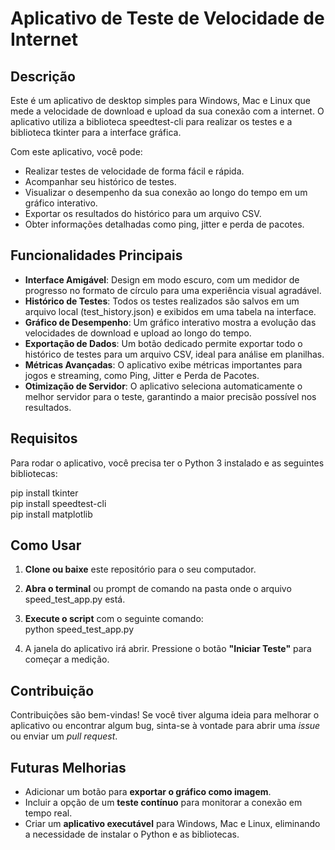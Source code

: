 # **Aplicativo de Teste de Velocidade de Internet**

## **Descrição**

Este é um aplicativo de desktop simples para Windows, Mac e Linux que mede a velocidade de download e upload da sua conexão com a internet. O aplicativo utiliza a biblioteca speedtest-cli para realizar os testes e a biblioteca tkinter para a interface gráfica.

Com este aplicativo, você pode:

* Realizar testes de velocidade de forma fácil e rápida.  
* Acompanhar seu histórico de testes.  
* Visualizar o desempenho da sua conexão ao longo do tempo em um gráfico interativo.  
* Exportar os resultados do histórico para um arquivo CSV.  
* Obter informações detalhadas como ping, jitter e perda de pacotes.

## **Funcionalidades Principais**

* **Interface Amigável**: Design em modo escuro, com um medidor de progresso no formato de círculo para uma experiência visual agradável.  
* **Histórico de Testes**: Todos os testes realizados são salvos em um arquivo local (test\_history.json) e exibidos em uma tabela na interface.  
* **Gráfico de Desempenho**: Um gráfico interativo mostra a evolução das velocidades de download e upload ao longo do tempo.  
* **Exportação de Dados**: Um botão dedicado permite exportar todo o histórico de testes para um arquivo CSV, ideal para análise em planilhas.  
* **Métricas Avançadas**: O aplicativo exibe métricas importantes para jogos e streaming, como Ping, Jitter e Perda de Pacotes.  
* **Otimização de Servidor**: O aplicativo seleciona automaticamente o melhor servidor para o teste, garantindo a maior precisão possível nos resultados.

## **Requisitos**

Para rodar o aplicativo, você precisa ter o Python 3 instalado e as seguintes bibliotecas:

pip install tkinter  
pip install speedtest-cli  
pip install matplotlib

## **Como Usar**

1. **Clone ou baixe** este repositório para o seu computador.  
2. **Abra o terminal** ou prompt de comando na pasta onde o arquivo speed\_test\_app.py está.  
3. **Execute o script** com o seguinte comando:  
   python speed\_test\_app.py

4. A janela do aplicativo irá abrir. Pressione o botão **"Iniciar Teste"** para começar a medição.

## **Contribuição**

Contribuições são bem-vindas\! Se você tiver alguma ideia para melhorar o aplicativo ou encontrar algum bug, sinta-se à vontade para abrir uma *issue* ou enviar um *pull request*.

## **Futuras Melhorias**

* Adicionar um botão para **exportar o gráfico como imagem**.  
* Incluir a opção de um **teste contínuo** para monitorar a conexão em tempo real.  
* Criar um **aplicativo executável** para Windows, Mac e Linux, eliminando a necessidade de instalar o Python e as bibliotecas.